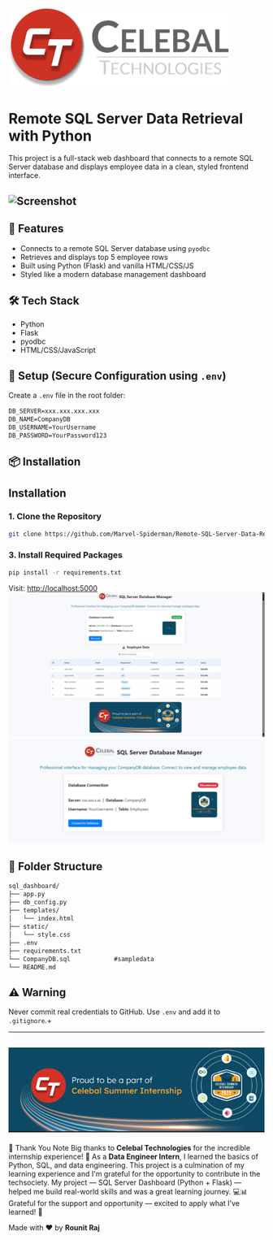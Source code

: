 ## ![Screenshot](image/celebal_logo.png)
#  Remote SQL Server Data Retrieval with Python

This project is a full-stack web dashboard that connects to a remote SQL Server database and displays employee data in a clean, styled frontend interface.
## ![Screenshot](image/csi_gif.gif)
## 🚀 Features
- Connects to a remote SQL Server database using `pyodbc`
- Retrieves and displays top 5 employee rows
- Built using Python (Flask) and vanilla HTML/CSS/JS
- Styled like a modern database management dashboard

## 🛠️ Tech Stack
- Python
- Flask
- pyodbc
- HTML/CSS/JavaScript

## 🔐 Setup (Secure Configuration using `.env`)

Create a `.env` file in the root folder:

```
DB_SERVER=xxx.xxx.xxx.xxx
DB_NAME=CompanyDB
DB_USERNAME=YourUsername
DB_PASSWORD=YourPassword123
```

## 📦 Installation
## Installation

### 1. Clone the Repository
```bash
git clone https://github.com/Marvel-Spiderman/Remote-SQL-Server-Data-Retrieval-with-Python.git
```

### 3. Install Required Packages
```bash
pip install -r requirements.txt
```


Visit: [http://localhost:5000](http://localhost:5000)
![Screenshot](image/dasboard2.png)
![Screenshot](image/dashboard.png)




## 📁 Folder Structure
```
sql_dashboard/
├── app.py
├── db_config.py
├── templates/
│   └── index.html
├── static/
│   └── style.css
├── .env
├── requirements.txt
└── CompanyDB.sql            #sampledata
└── README.md
```

## ⚠️ Warning
Never commit real credentials to GitHub. Use `.env` and add it to `.gitignore`.+

---
  ## ![Screenshot](image/csi_banner.png)
🙏 Thank You Note
Big thanks to **Celebal Technologies** for the incredible internship experience! 🙌
As a **Data Engineer Intern**, I learned the basics of Python, SQL, and data engineering.
This project is a culmination of my learning experience and I'm grateful for the opportunity to contribute in the techsociety.
My project — SQL Server Dashboard (Python + Flask) — helped me build real-world skills and was a great learning journey. 💻📊
Grateful for the support and opportunity — excited to apply what I’ve learned! 🚀

Made with ❤️ by **Rounit Raj**
